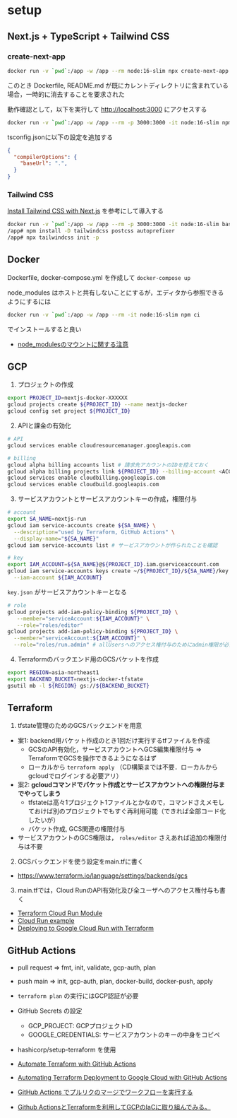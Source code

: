 # setup

## Next.js + TypeScript + Tailwind CSS

### create-next-app

```bash
docker run -v `pwd`:/app -w /app --rm node:16-slim npx create-next-app . --typescript
```

このとき Dockerfile, README.md が既にカレントディレクトリに含まれている場合，一時的に消去することを要求された

動作確認として，以下を実行して <http://localhost:3000> にアクセスする

```bash
docker run -v `pwd`:/app -w /app --rm -p 3000:3000 -it node:16-slim npm run dev
```

tsconfig.jsonに以下の設定を追加する

```json
{
  "compilerOptions": {
    "baseUrl": ".",
  }
}
```

### Tailwind CSS

[Install Tailwind CSS with Next.js](https://tailwindcss.com/docs/guides/nextjs) を参考にして導入する

```bash
docker run -v `pwd`:/app -w /app --rm -p 3000:3000 -it node:16-slim bash
/app# npm install -D tailwindcss postcss autoprefixer
/app# npx tailwindcss init -p
```

## Docker

Dockerfile, docker-compose.yml を作成して `docker-compose up`

node_modules はホストと共有しないことにするが，エディタから参照できるようにするには

```bash
docker run -v `pwd`:/app -w /app --rm -it node:16-slim npm ci
```

でインストールすると良い

- [node_modulesのマウントに関する注意](https://zenn.dev/foolishell/articles/3d327557af3554)

## GCP

1. プロジェクトの作成

```bash
export PROJECT_ID=nextjs-docker-XXXXXX
gcloud projects create ${PROJECT_ID} --name nextjs-docker
gcloud config set project ${PROJECT_ID}
```

2. APIと課金の有効化

```bash
# API
gcloud services enable cloudresourcemanager.googleapis.com

# billing
gcloud alpha billing accounts list # 請求先アカウントのIDを控えておく
gcloud alpha billing projects link ${PROJECT_ID} --billing-account <ACCOUNT_ID>
gcloud services enable cloudbilling.googleapis.com
gcloud services enable cloudbuild.googleapis.com
```

3. サービスアカウントとサービスアカウントキーの作成，権限付与

```bash
# account
export SA_NAME=nextjs-run
gcloud iam service-accounts create ${SA_NAME} \
  --description="used by Terraform, GitHub Actions" \
  --display-name="${SA_NAME}"
gcloud iam service-accounts list # サービスアカウントが作られたことを確認

# key
export IAM_ACCOUNT=${SA_NAME}@${PROJECT_ID}.iam.gserviceaccount.com
gcloud iam service-accounts keys create ~/${PROJECT_ID}/${SA_NAME}/key.json \
  --iam-account ${IAM_ACCOUNT}
```

`key.json` がサービスアカウントキーとなる

```bash
# role
gcloud projects add-iam-policy-binding ${PROJECT_ID} \
   --member="serviceAccount:${IAM_ACCOUNT}" \
   --role="roles/editor"
gcloud projects add-iam-policy-binding ${PROJECT_ID} \
  --member="serviceAccount:${IAM_ACCOUNT}" \
  --role="roles/run.admin" # allUsersへのアクセス権付与のためにadmin権限が必要
```

4. Terraformのバックエンド用のGCSバケットを作成

```bash
export REGION=asia-northeast1
export BACKEND_BUCKET=nextjs-docker-tfstate
gsutil mb -l ${REGION} gs://${BACKEND_BUCKET}
```

## Terraform

1. tfstate管理のためのGCSバックエンドを用意
  - 案1: backend用バケット作成のとき1回だけ実行するtfファイルを作成
    - GCSのAPI有効化，サービスアカウントへGCS編集権限付与 => TerraformでGCSを操作できるようになるはず
    - ローカルから `terraform apply` （CD構築までは不要．ローカルからgcloudでログインする必要アリ）
  - 案2: **gcloudコマンドでバケット作成とサービスアカウントへの権限付与までやってしまう**
    - tfstateは高々1プロジェクト1ファイルとかなので，コマンドさえメモしておけば別のプロジェクトでもすぐ再利用可能（できれば全部コード化したいが）
    - バケット作成, GCS関連の権限付与
  - サービスアカウントのGCS権限は， `roles/editor` さえあれば追加の権限付与は不要
2. GCSバックエンドを使う設定をmain.tfに書く
  - <https://www.terraform.io/language/settings/backends/gcs>
3. main.tfでは，Cloud RunのAPI有効化及び全ユーザへのアクセス権付与も書く

- [Terraform Cloud Run Module](https://github.com/GoogleCloudPlatform/terraform-google-cloud-run)
- [Cloud Run example](https://registry.terraform.io/providers/hashicorp/google/latest/docs/resources/cloud_run_service)
- [Deploying to Google Cloud Run with Terraform](https://ruanmartinelli.com/posts/terraform-cloud-run)

## GitHub Actions

- pull request => fmt, init, validate, gcp-auth, plan
- push main => init, gcp-auth, plan, docker-build, docker-push, apply
- `terraform plan` の実行にはGCP認証が必要

- GitHub Secrets の設定
  - GCP_PROJECT: GCPプロジェクトID
  - GOOGLE_CREDENTIALS: サービスアカウントのキーの中身をコピペ

- hashicorp/setup-terraform を使用
- [Automate Terraform with GitHub Actions](https://learn.hashicorp.com/tutorials/terraform/github-actions)
- [Automating Terraform Deployment to Google Cloud with GitHub Actions](https://medium.com/interleap/automating-terraform-deployment-to-google-cloud-with-github-actions-17516c4fb2e5)
- [GitHub Actions でプルリクのマージでワークフローを実行する](https://qiita.com/okazy/items/7ab46f2c20ec341a2836)
- [Github ActionsとTerraformを利用してGCPのIaCに取り組んでみる。](https://qiita.com/sand_bash/items/a3459c9a62d1c792ac2f)
